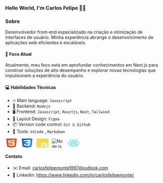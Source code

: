 
### Hello World, I'm Carlos Felipe 🧑‍💻

### Sobre
Desenvolvedor front-end especializado na criação e otimização de interfaces de usuário. Minha experiência abrange o desenvolvimento de aplicações web eficientes e escaláveis. 

#### 🚀 Foco Atual
Atualmente, meu foco está em aprofundar conhecimentos em Next.js para construir soluções de alto desempenho e explorar novas tecnologias que impulsionem a experiência do usuário.

#### 💻 Habilidades Técnicas 
- 🔥 Main language: `Javascript`
- 📡 Backend: `Nodejs`
- 🖥️ Frontend: `Javascript`, `Reactjs`, `Next`, `Tailwind`
- 🎨 Layout Design: `Figma`
- 📦️ Version code control: `Git & Github`
- 🔨 Tools: `VsCode` , `Markdown`


<div style="display: flex; gap: 10px; flex-wrap: wrap;">
<img alt="HTML" height="30" width="40" src="https://raw.githubusercontent.com/devicons/devicon/master/icons/html5/html5-original.svg">
<img alt="CSS" height="30" width="40" src="https://raw.githubusercontent.com/devicons/devicon/master/icons/css3/css3-original.svg">
<img alt="JavaScript" height="30" width="40" src="https://raw.githubusercontent.com/devicons/devicon/master/icons/javascript/javascript-plain.svg">
<img alt="Node.js" height="30" width="40" src="https://www.vectorlogo.zone/logos/nodejs/nodejs-icon.svg">
<img alt="React" height="30" width="40" src="https://raw.githubusercontent.com/devicons/devicon/master/icons/react/react-original.svg">
</div>

#### Contato
- ✉️ Email: carlosfelipemonte1997@outlook.com 
- 👤 Linkedin: https://www.linkedin.com/in/carlosfelipemonte/




  
